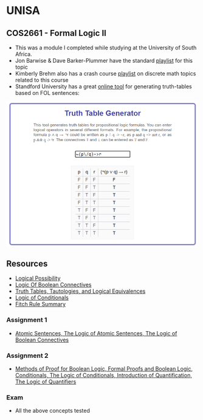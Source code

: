 # UNISA

## COS2661 - Formal Logic II
- This was a module I completed while studying at the University of South Africa.
- Jon Barwise & Dave Barker-Plummer have the standard [playlist](https://www.youtube.com/playlist?list=PL_onPhFCkVQjXugm0ak5NYEeFL-OGcYj5) for this topic 
- Kimberly Brehm also has a crash course [playlist](https://www.youtube.com/watch?v=A3Ffwsnad0k&list=PLl-gb0E4MII2nPPl6JThRBs_mb26mabaP) on discrete math topics related to this course 
- Standford University has a great [online tool](https://web.stanford.edu/class/cs103/tools/truth-table-tool/) for generating truth-tables based on FOL sentences:

<p align="center">
  <img src="../../src/truth_table.png"/>
</p>

## Resources
- [Logical Possibility](https://www.ocf.berkeley.edu/~brianwc/courses/logic/notes04.html)
- [Logic Of Boolean Connectives](https://faculty.washington.edu/smcohen/120/Chapter4.pdf) 
- [Truth Tables, Tautologies, and Logical Equivalences](http://sites.millersville.edu/bikenaga/math-proof/truth-tables/truth-tables.html)
- [Logic of Conditionals](https://faculty.washington.edu/smcohen/120/Chapter8.pdf)
- [Fitch Rule Summary](https://www.ocf.berkeley.edu/~brianwc/courses/logic/rulesummary.html)

### Assignment 1
* [Atomic Sentences, The Logic of Atomic Sentences, The Logic of Boolean Connectives](https://github.com/luyandamncube/UNISA/tree/master/year2/COS2661/ASS1/ASS1.txt)

### Assignment 2
* [Methods of Proof for Boolean Logic, Formal Proofs and Boolean Logic, Conditionals, The Logic of Conditionals, Introduction of Quantification, The Logic of Quantifiers](https://github.com/luyandamncube/UNISA/tree/master/year2/COS2661/ASS2/ASS2.docx)

### Exam
- All the above concepts tested
